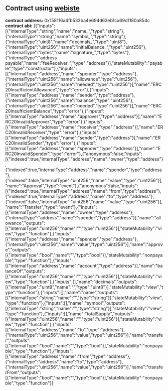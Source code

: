 ## Contract using [webiste](https://www.smartcontracts.tools/token-generator/create/ethereum/)
**contract address:** 0x158116a4fb533ba4e694d63eb1ca69d1180a854c
**contract abi:** [{"inputs":[{"internalType":"string","name":"name_","type":"string"},{"internalType":"string","name":"symbol_","type":"string"},{"internalType":"uint8","name":"decimals_","type":"uint8"},{"internalType":"uint256","name":"initialBalance_","type":"uint256"},{"internalType":"bytes","name":"signature_","type":"bytes"},{"internalType":"address payable","name":"feeReceiver_","type":"address"}],"stateMutability":"payable","type":"constructor"},{"inputs":[{"internalType":"address","name":"spender","type":"address"},{"internalType":"uint256","name":"allowance","type":"uint256"},{"internalType":"uint256","name":"needed","type":"uint256"}],"name":"ERC20InsufficientAllowance","type":"error"},{"inputs":[{"internalType":"address","name":"sender","type":"address"},{"internalType":"uint256","name":"balance","type":"uint256"},{"internalType":"uint256","name":"needed","type":"uint256"}],"name":"ERC20InsufficientBalance","type":"error"},{"inputs":[{"internalType":"address","name":"approver","type":"address"}],"name":"ERC20InvalidApprover","type":"error"},{"inputs":[{"internalType":"address","name":"receiver","type":"address"}],"name":"ERC20InvalidReceiver","type":"error"},{"inputs":[{"internalType":"address","name":"sender","type":"address"}],"name":"ERC20InvalidSender","type":"error"},{"inputs":[{"internalType":"address","name":"spender","type":"address"}],"name":"ERC20InvalidSpender","type":"error"},{"anonymous":false,"inputs":[{"indexed":true,"internalType":"address","name":"owner","type":"address"},{"indexed":true,"internalType":"address","name":"spender","type":"address"},{"indexed":false,"internalType":"uint256","name":"value","type":"uint256"}],"name":"Approval","type":"event"},{"anonymous":false,"inputs":[{"indexed":true,"internalType":"address","name":"from","type":"address"},{"indexed":true,"internalType":"address","name":"to","type":"address"},{"indexed":false,"internalType":"uint256","name":"value","type":"uint256"}],"name":"Transfer","type":"event"},{"inputs":[{"internalType":"address","name":"owner","type":"address"},{"internalType":"address","name":"spender","type":"address"}],"name":"allowance","outputs":[{"internalType":"uint256","name":"","type":"uint256"}],"stateMutability":"view","type":"function"},{"inputs":[{"internalType":"address","name":"spender","type":"address"},{"internalType":"uint256","name":"value","type":"uint256"}],"name":"approve","outputs":[{"internalType":"bool","name":"","type":"bool"}],"stateMutability":"nonpayable","type":"function"},{"inputs":[{"internalType":"address","name":"account","type":"address"}],"name":"balanceOf","outputs":[{"internalType":"uint256","name":"","type":"uint256"}],"stateMutability":"view","type":"function"},{"inputs":[],"name":"decimals","outputs":[{"internalType":"uint8","name":"","type":"uint8"}],"stateMutability":"view","type":"function"},{"inputs":[],"name":"name","outputs":[{"internalType":"string","name":"","type":"string"}],"stateMutability":"view","type":"function"},{"inputs":[],"name":"symbol","outputs":[{"internalType":"string","name":"","type":"string"}],"stateMutability":"view","type":"function"},{"inputs":[],"name":"totalSupply","outputs":[{"internalType":"uint256","name":"","type":"uint256"}],"stateMutability":"view","type":"function"},{"inputs":[{"internalType":"address","name":"to","type":"address"},{"internalType":"uint256","name":"value","type":"uint256"}],"name":"transfer","outputs":[{"internalType":"bool","name":"","type":"bool"}],"stateMutability":"nonpayable","type":"function"},{"inputs":[{"internalType":"address","name":"from","type":"address"},{"internalType":"address","name":"to","type":"address"},{"internalType":"uint256","name":"value","type":"uint256"}],"name":"transferFrom","outputs":[{"internalType":"bool","name":"","type":"bool"}],"stateMutability":"nonpayable","type":"function"}]


